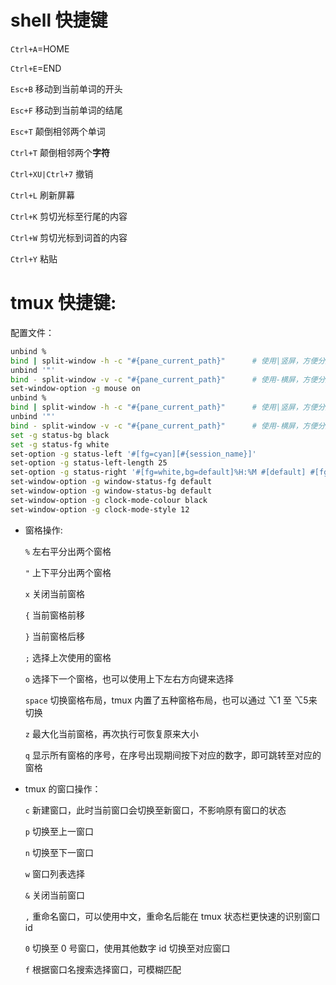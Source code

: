 # shell 快捷键

`Ctrl+A`=HOME

`Ctrl+E`=END

`Esc+B` 移动到当前单词的开头

`Esc+F` 移动到当前单词的结尾

`Esc+T` 颠倒相邻两个单词

`Ctrl+T` 颠倒相邻两个**字符**

`Ctrl+XU|Ctrl+7` 撤销

`Ctrl+L` 刷新屏幕

`Ctrl+K` 剪切光标至行尾的内容

`Ctrl+W` 剪切光标到词首的内容

`Ctrl+Y` 粘贴


# tmux 快捷键:

配置文件：
```bash
unbind %
bind | split-window -h -c "#{pane_current_path}"      # 使用|竖屏，方便分屏 使用当前路径
unbind '"'
bind - split-window -v -c "#{pane_current_path}"      # 使用-横屏，方便分屏
set-window-option -g mouse on
unbind %
bind | split-window -h -c "#{pane_current_path}"      # 使用|竖屏，方便分屏 使>    用当前路径
unbind '"'
bind - split-window -v -c "#{pane_current_path}"      # 使用-横屏，方便分屏
set -g status-bg black
set -g status-fg white
set-option -g status-left '#[fg=cyan][#{session_name}]'
set-option -g status-left-length 25
set-option -g status-right '#[fg=white,bg=default]%H:%M #[default] #[fg=cyan]%Y    -%m-%d%a'
set-window-option -g window-status-fg default
set-window-option -g window-status-bg default
set-window-option -g clock-mode-colour black
set-window-option -g clock-mode-style 12
```
- 窗格操作:

    `%` 左右平分出两个窗格

    `"` 上下平分出两个窗格

    `x` 关闭当前窗格

    `{` 当前窗格前移

    `}` 当前窗格后移

    `;` 选择上次使用的窗格

    `o` 选择下一个窗格，也可以使用上下左右方向键来选择

    `space` 切换窗格布局，tmux 内置了五种窗格布局，也可以通过 ⌥1 至 ⌥5来切换

    `z` 最大化当前窗格，再次执行可恢复原来大小

    `q` 显示所有窗格的序号，在序号出现期间按下对应的数字，即可跳转至对应的窗格

- tmux 的窗口操作：

    `c` 新建窗口，此时当前窗口会切换至新窗口，不影响原有窗口的状态

    `p` 切换至上一窗口

    `n` 切换至下一窗口

    `w` 窗口列表选择

    `&` 关闭当前窗口

    `,` 重命名窗口，可以使用中文，重命名后能在 tmux 状态栏更快速的识别窗口 id

    `0` 切换至 0 号窗口，使用其他数字 id 切换至对应窗口

    `f` 根据窗口名搜索选择窗口，可模糊匹配
